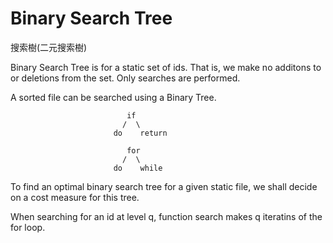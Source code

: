 # Binary Search Tree
搜索樹(二元搜索樹)

Binary Search Tree is for a static set of ids. That is, we make no additons to or deletions from the set. Only searches are performed.

A sorted file can be searched using a Binary Tree.


                              if
                             /  \
                           do    return

>>>

                              for 
                             /  \
                           do    while

To find an optimal binary search tree for a given static file, we shall decide on a cost measure for this tree.

When searching for an id at level q, function search makes q iteratins of the for loop.
